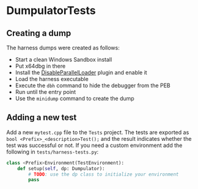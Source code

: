 # DumpulatorTests

## Creating a dump

The harness dumps were created as follows:

- Start a clean Windows Sandbox install
- Put x64dbg in there
- Install the [DisableParallelLoader](https://github.com/mrexodia/DisableParallelLoader) plugin and enable it
- Load the harness executable
- Execute the `dbh` command to hide the debugger from the PEB
- Run until the entry point
- Use the `minidump` command to create the dump

## Adding a new test

Add a new `mytest.cpp` file to the `Tests` project. The tests are exported as `bool <Prefix>_<description>Test();` and the result indicates whether the test was successful or not. If you need a custom environment add the following in `tests/harness-tests.py`:

```python
class <Prefix>Environment(TestEnvironment):
    def setup(self, dp: Dumpulator):
        # TODO: use the dp class to initialize your environment
        pass
```